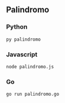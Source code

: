 ## Palindromo

### Python
```
py palindromo
```

### Javascript
```
node palindromo.js
```
### Go
```
go run palindromo.go
```
